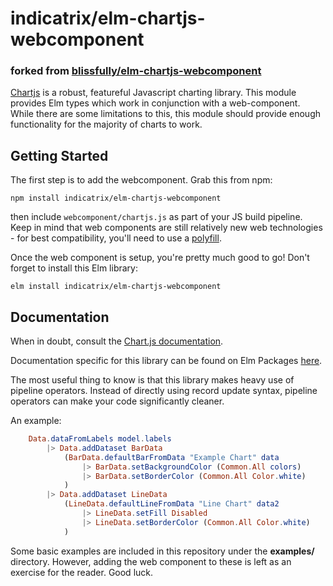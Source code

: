 # indicatrix/elm-chartjs-webcomponent
### forked from [blissfully/elm-chartjs-webcomponent](https://github.com/blissfully/elm-chartjs-webcomponent/)

[Chartjs](https://www.chartjs.org/) is a robust, featureful Javascript charting library. This module provides Elm types which work in conjunction with a web-component. While there are some limitations to this, this module should provide enough functionality for the majority of charts to work.

## Getting Started
The first step is to add the webcomponent.
Grab this from npm:

```npm install indicatrix/elm-chartjs-webcomponent```

then include `webcomponent/chartjs.js` as part of your JS build pipeline. Keep in mind that web components are still relatively new web technologies - for best compatibility, you'll need to use a [polyfill](https://github.com/webcomponents/polyfills).

Once the web component is setup, you're pretty much good to go! Don't forget to install this Elm library:

```elm install indicatrix/elm-chartjs-webcomponent```

## Documentation
When in doubt, consult the [Chart.js documentation](https://www.chartjs.org/docs/latest/).

Documentation specific for this library can be found on Elm Packages [here](https://package.elm-lang.org/packages/indicatrix/elm-chartjs-webcomponent/latest/).

The most useful thing to know is that this library makes heavy use of pipeline operators. Instead of directly using record update syntax, pipeline operators can make your code significantly cleaner.

An example:
```elm
    Data.dataFromLabels model.labels
        |> Data.addDataset BarData
            (BarData.defaultBarFromData "Example Chart" data
                |> BarData.setBackgroundColor (Common.All colors)
                |> BarData.setBorderColor (Common.All Color.white)
            )
        |> Data.addDataset LineData
            (LineData.defaultLineFromData "Line Chart" data2
                |> LineData.setFill Disabled
                |> LineData.setBorderColor (Common.All Color.white)
            )
```

Some basic examples are included in this repository under the **examples/** directory. However, adding the web component to these is left as an exercise for the reader. Good luck.